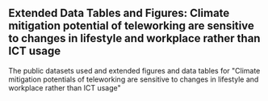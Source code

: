 ## Extended Data Tables and Figures: Climate mitigation potential of teleworking are sensitive to changes in lifestyle and workplace rather than ICT usage
The public datasets used and extended figures and data tables for "Climate mitigation potentials of teleworking are sensitive to changes in lifestyle and workplace rather than ICT usage"
